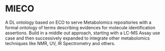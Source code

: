 # MIECO

A DL ontology based on ECO to serve Metabolomics repositories with a formal ontology of terms describing evidences for molecule identification assertions. Build in a middle out approach, starting with a LC-MS Assay use case and then successively expanded to integrate other metabolomics techniques like NMR, UV, IR Spectrometry and others.
